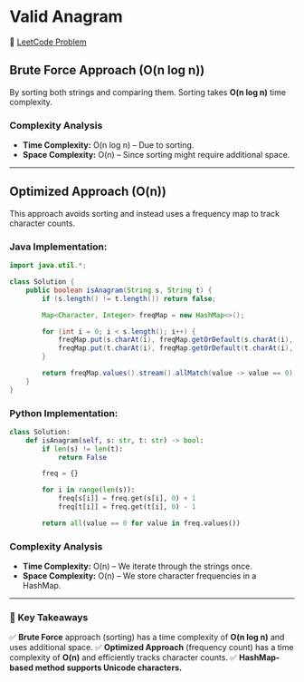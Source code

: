 # Valid Anagram

🔗 [LeetCode Problem](https://leetcode.com/problems/valid-anagram/description/)

## Brute Force Approach (O(n log n))
By sorting both strings and comparing them. Sorting takes **O(n log n)** time complexity.

### Complexity Analysis
- **Time Complexity:** O(n log n) – Due to sorting.
- **Space Complexity:** O(n) – Since sorting might require additional space.

---

## Optimized Approach (O(n))
This approach avoids sorting and instead uses a frequency map to track character counts.

### Java Implementation:
```java
import java.util.*;

class Solution {
    public boolean isAnagram(String s, String t) {
        if (s.length() != t.length()) return false;

        Map<Character, Integer> freqMap = new HashMap<>();

        for (int i = 0; i < s.length(); i++) {
            freqMap.put(s.charAt(i), freqMap.getOrDefault(s.charAt(i), 0) + 1);
            freqMap.put(t.charAt(i), freqMap.getOrDefault(t.charAt(i), 0) - 1);
        }

        return freqMap.values().stream().allMatch(value -> value == 0);
    }
}
```

### Python Implementation:
```python
class Solution:
    def isAnagram(self, s: str, t: str) -> bool:
        if len(s) != len(t): 
            return False

        freq = {}

        for i in range(len(s)):
            freq[s[i]] = freq.get(s[i], 0) + 1
            freq[t[i]] = freq.get(t[i], 0) - 1

        return all(value == 0 for value in freq.values())
```

### Complexity Analysis
- **Time Complexity:** O(n) – We iterate through the strings once.
- **Space Complexity:** O(n) – We store character frequencies in a HashMap.

---

### 🚀 Key Takeaways
✅ **Brute Force** approach (sorting) has a time complexity of **O(n log n)** and uses additional space.
✅ **Optimized Approach** (frequency count) has a time complexity of **O(n)** and efficiently tracks character counts.
✅ **HashMap-based method supports Unicode characters.**

